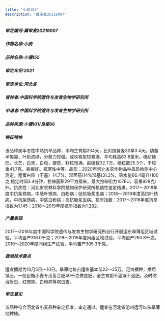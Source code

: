 ```yaml
---
title: "小偃155"
description: "冀审麦20219007"
---
```

##### 审定编号:冀审麦20219007

##### 作物名称:小麦

##### 品种名称:小偃155

##### 审定年份:2021

##### 审定单位:河北省

##### 育种者:中国科学院遗传与发育生物学研究所

##### 申请者:中国科学院遗传与发育生物学研究所

##### 品种来源:小偃101/良星66

##### 特征特性
该品种属半冬性中熟抗旱品种，平均生育期234天，比对照冀麦32早3.4天。幼苗半匍匐，叶色浓绿，分蘖力较强。成株株型较紧凑，平均株高63.8厘米。穗纺锤形，长芒，白壳，白粒，硬质，籽粒饱满。亩穗数32.7万，穗粒数25.3个，千粒重41.7克。熟相好。抗寒性中等。品质：2020年河北省农作物品种品质检测中心测定，粗蛋白质（干基）14.7%，湿面筋(14%湿基)31.3%，吸水量66.4毫升/100克,稳定时间3.4分钟，拉伸面积29平方厘米，最大拉伸阻力107EU，容重828克/升。抗病性：河北省农林科学院植物保护研究所抗病性鉴定结果，2017～2018年度中抗条锈病，中感叶锈病、白粉病；低抗吸浆虫病；2018～2019年度高抗叶锈病，中抗条锈病，中感白粉病；高抗吸浆虫病。抗旱指数：2017～2018年度抗旱指数为1.145；2018～2019年度抗旱指数为1.282。

##### 产量表现
2017～2018年度中国科学院遗传与发育生物学研究所自行开展运东旱薄组区域试验，平均亩产316.0千克；2018～2019年度同组区域试验，平均亩产260.8千克。2019～2020年度同组生产试验，平均亩产305.3千克。

##### 栽培技术要点
适宜播期为10月5日～10日。旱薄地每亩适宜基本苗22～25万。足墒播种，播后镇压，一般亩施小麦专用复合肥40千克做底肥，全生育期不灌溉不追肥。及时防治蚜虫、红蜘蛛、白粉病等病虫害。

##### 审定意见
该品种符合河北省小麦品种审定标准，审定通过。适宜在河北省沧州运河以东旱薄地种植。
